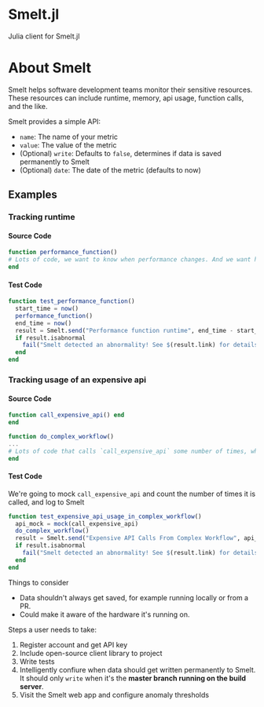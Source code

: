 # Smelt.jl
Julia client for Smelt.jl

# About Smelt

Smelt helps software development teams monitor their sensitive resources. These resources can include runtime, memory, api usage, function calls, and the like.

Smelt provides a simple API:

- `name`: The name of your metric
- `value`: The value of the metric
- (Optional) `write`: Defaults to `false`, determines if data is saved permanently to Smelt
- (Optional) `date`: The date of the metric (defaults to now)


## Examples

### Tracking runtime

#### Source Code

```julia
function performance_function()
# Lots of code, we want to know when performance changes. And we want history of performance
end
```

#### Test Code

```julia
function test_performance_function()
  start_time = now()
  performance_function()
  end_time = now()
  result = Smelt.send("Performance function runtime", end_time - start_time)
  if result.isabnormal
    fail("Smelt detected an abnormality! See $(result.link) for details")
  end
end
```

### Tracking usage of an expensive api

#### Source Code
```julia
function call_expensive_api() end
end

function do_complex_workflow()
...
# Lots of code that calls `call_expensive_api` some number of times, which we'd like to track
end
```

#### Test Code

We're going to mock `call_expensive_api` and count the number of times it is called, and log to Smelt
```julia
function test_expensive_api_usage_in_complex_workflow()
  api_mock = mock(call_expensive_api)
  do_complex_workflow()
  result = Smelt.send("Expensive API Calls From Complex Workflow", api_mock.call_count)
  if result.isabnormal
    fail("Smelt detected an abnormality! See $(result.link) for details.")
  end
end
```


Things to consider
- Data shouldn't always get saved, for example running locally or from a PR.
- Could make it aware of the hardware it's running on.


Steps a user needs to take:
1. Register account and get API key
2. Include open-source client library to project
3. Write tests 
4. Intelligently confiure when data should get written permanently to Smelt. It should only `write` when it's the __master branch running on the build server__.
5. Visit the Smelt web app and configure anomaly thresholds



